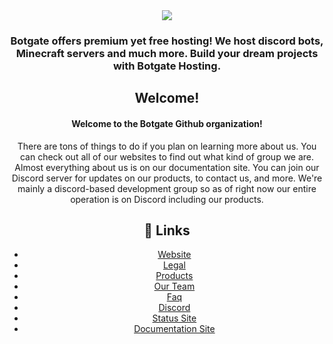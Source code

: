 <!DOCTYPE HTML>
<html>
  <body align="center">
    <div>
      <img src="https://cdn.discordapp.com/attachments/848600175705325599/932651096378318858/ezgif-2-d290285761.gif">
      <h3>Botgate offers premium yet free hosting! We host discord bots, Minecraft servers and much more. Build your dream projects with Botgate Hosting.</h3>
    </div>
    <div>
      <h2>Welcome!</h2>
      <h4>Welcome to the Botgate Github organization!</h4>
      There are tons of things to do if you plan on learning more about us. You can check out all of our websites to find out what kind of group we are. Almost everything about us is on our documentation site. You can join our Discord server for updates on our products, to contact us, and more. We're mainly a discord-based development group so as of right now our entire operation is on Discord including our products.
    </div>
    <div>
     <h2>🔗 Links</h2>
      <ul>
        <li><a href="https://matrixdev.xyz/?from=github?reason=clicked-link">Website</a></li>
        <li><a href="https://matrixdev.xyz/legal">Legal</a></li>
        <li><a href="https://matrixdev.xyz/products">Products</a></li>
        <li><a href="https://matrixdev.xyz/team">Our Team</a></li>
        <li><a href="https://matrixdev.xyz/#faq">Faq</a></li>
        <li><a href="https://discord.gg/mtx">Discord</a></li>
        <li><a href="https://status.matrixdev.xyz">Status Site</a></li>
        <li><a href="https://docs.matrixdev.xyz">Documentation Site</a></li>
      </ul>
    </div>
  </body>
  </html>
